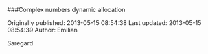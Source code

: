 ###Complex numbers dynamic allocation

Originally published: 2013-05-15 08:54:38
Last updated: 2013-05-15 08:54:39
Author: Emilian 

Saregard